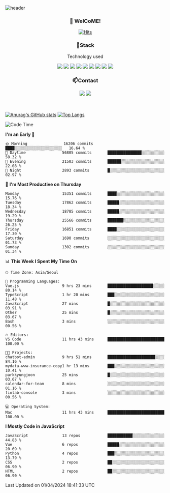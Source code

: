 ![header](https://capsule-render.vercel.app/api?type=waving&color=gradient&height=200&text=Kyungjoon&fontAlign=70&fontAlignY=40&animation=twinkling)

<h3 align="center">👋 WelCoME!</h3>

<div align=center>
  
[![Hits](https://hits.seeyoufarm.com/api/count/incr/badge.svg?url=https%3A%2F%2Fgithub.com%2Fuvula6921&count_bg=%2322BAC9&title_bg=%23827F7F&icon=iconify.svg&icon_color=%2325A27F&title=visits&edge_flat=false)](https://hits.seeyoufarm.com)
  
</div>
<h3 align="center">📌Stack</h3>
<p align="center">Technology used</p>
<div align="center"><img src="https://img.shields.io/badge/HTML5-E34F26?style=flat-square&logo=HTML5&logoColor=white"></img> <img src="https://img.shields.io/badge/CSS3-0A84FF?style=flat-square&logo=CSS3&logoColor=white"></img> <img src="https://img.shields.io/badge/JavaScript-FFCD11?style=flat-square&logo=JavaScript&logoColor=white"></img> <img src="https://img.shields.io/badge/React-00BCF6?style=flat-square&logo=React&logoColor=white"></img> <img src="https://img.shields.io/badge/jQuery-3655FF?style=flat-square&logo=jQuery&logoColor=white"></img> <img src="https://img.shields.io/badge/Ruby-E0115F?style=flat-square&logo=Ruby&logoColor=white"></img> <img src="https://img.shields.io/badge/Python-4B8BBE?style=flat-square&logo=Python&logoColor=white"></img> <img src="https://img.shields.io/badge/Vue-4FC08D?style=flat-square&logo=Vue.js&logoColor=white"></img> <img src="https://img.shields.io/badge/Nuxt-00DC82?style=flat-square&logo=Nuxt.js&logoColor=white"></img></div>

<h3 align="center">📫Contact</h3>
<div align="center"><a href="https://velog.io/@uvula6921/"><img src="https://img.shields.io/badge/Blog-20c997?style=flat-square&logo=V&logoColor=white"/></a> <a href="pkj6921@gmail.com"><img src="https://img.shields.io/badge/Gmail-EA4335?style=flat-square&logo=Gmail&logoColor=white"/></a></div>
<br>
<br>

[![Anurag's GitHub stats](https://github-readme-stats.vercel.app/api?username=uvula6921&hide=stars,issues&show_icons=true&count_private=true&theme=tokyonight)](https://github.com/anuraghazra/github-readme-stats)
[![Top Langs](https://github-readme-stats.vercel.app/api/top-langs/?username=uvula6921&hide=css,jupyter%20notebook,html&exclude_repo=uvula6921,uvula6921.github.io&layout=compact&langs_count=8)](https://github.com/anuraghazra/github-readme-stats)

<!--START_SECTION:waka-->
![Code Time](http://img.shields.io/badge/Code%20Time-2%2C184%20hrs%208%20mins-blue)

**I'm an Early 🐤** 

```text
🌞 Morning                16206 commits       ████░░░░░░░░░░░░░░░░░░░░░   16.64 % 
🌆 Daytime                56805 commits       ███████████████░░░░░░░░░░   58.32 % 
🌃 Evening                21503 commits       ██████░░░░░░░░░░░░░░░░░░░   22.08 % 
🌙 Night                  2893 commits        █░░░░░░░░░░░░░░░░░░░░░░░░   02.97 % 
```
📅 **I'm Most Productive on Thursday** 

```text
Monday                   15351 commits       ████░░░░░░░░░░░░░░░░░░░░░   15.76 % 
Tuesday                  17862 commits       █████░░░░░░░░░░░░░░░░░░░░   18.34 % 
Wednesday                18785 commits       █████░░░░░░░░░░░░░░░░░░░░   19.29 % 
Thursday                 25566 commits       ███████░░░░░░░░░░░░░░░░░░   26.25 % 
Friday                   16851 commits       ████░░░░░░░░░░░░░░░░░░░░░   17.30 % 
Saturday                 1690 commits        ░░░░░░░░░░░░░░░░░░░░░░░░░   01.73 % 
Sunday                   1302 commits        ░░░░░░░░░░░░░░░░░░░░░░░░░   01.34 % 
```


📊 **This Week I Spent My Time On** 

```text
🕑︎ Time Zone: Asia/Seoul

💬 Programming Languages: 
Vue.js                   9 hrs 23 mins       ████████████████████░░░░░   80.14 % 
TypeScript               1 hr 20 mins        ███░░░░░░░░░░░░░░░░░░░░░░   11.48 % 
JavaScript               27 mins             █░░░░░░░░░░░░░░░░░░░░░░░░   03.91 % 
Other                    25 mins             █░░░░░░░░░░░░░░░░░░░░░░░░   03.67 % 
Bash                     3 mins              ░░░░░░░░░░░░░░░░░░░░░░░░░   00.56 % 

🔥 Editors: 
VS Code                  11 hrs 43 mins      █████████████████████████   100.00 % 

🐱‍💻 Projects: 
chatbot-admin            9 hrs 51 mins       █████████████████████░░░░   84.16 % 
mydata-www-insurance-copy1 hr 13 mins        ███░░░░░░░░░░░░░░░░░░░░░░   10.41 % 
parkkyungjoon            25 mins             █░░░░░░░░░░░░░░░░░░░░░░░░   03.67 % 
calendar-for-team        8 mins              ░░░░░░░░░░░░░░░░░░░░░░░░░   01.16 % 
finlab-console           3 mins              ░░░░░░░░░░░░░░░░░░░░░░░░░   00.56 % 

💻 Operating System: 
Mac                      11 hrs 43 mins      █████████████████████████   100.00 % 
```

**I Mostly Code in JavaScript** 

```text
JavaScript               13 repos            ███████████░░░░░░░░░░░░░░   44.83 % 
Vue                      6 repos             █████░░░░░░░░░░░░░░░░░░░░   20.69 % 
Python                   4 repos             ███░░░░░░░░░░░░░░░░░░░░░░   13.79 % 
CSS                      2 repos             ██░░░░░░░░░░░░░░░░░░░░░░░   06.90 % 
HTML                     2 repos             ██░░░░░░░░░░░░░░░░░░░░░░░   06.90 % 
```




 Last Updated on 01/04/2024 18:41:33 UTC
<!--END_SECTION:waka-->
